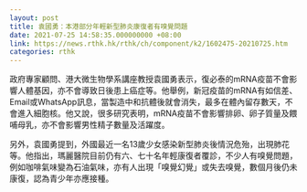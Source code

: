 ```yaml
---
layout: post
title: 袁國勇：本港部分年輕新型肺炎康復者有嗅覺問題
date: 2021-07-25 14:58:35.000000000 +08:00
link: https://news.rthk.hk/rthk/ch/component/k2/1602475-20210725.htm
categories: rthk
---
```


政府專家顧問、港大微生物學系講座教授袁國勇表示，復必泰的mRNA疫苗不會影響人體基因，亦不會導致日後患上癌症等。他舉例，新冠疫苗的mRNA有如信差、Email或WhatsApp訊息，當製造中和抗體後就會消失，最多在體內留存數天，不會進入細胞核。他又說，很多研究表明，mRNA疫苗不會影響排卵、卵子質量及餵哺母乳，亦不會影響男性精子數量及活躍度。

另外，袁國勇提到，外國最近一名13歲少女感染新型肺炎後情況危殆，出現肺花等。他指出，瑪麗醫院目前仍有六、七十名年輕康復者覆診，不少人有嗅覺問題，例如咖啡氣味變為石油氣味，亦有人出現「嗅覺幻覺」或失去嗅覺，數個月後仍未康復，認為青少年亦應接種。
